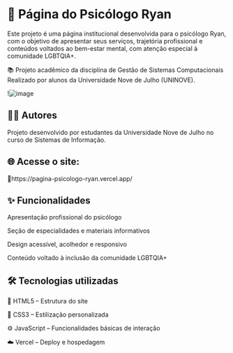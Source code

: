 <h1>🧠 Página do Psicólogo Ryan</h1>

<p>Este projeto é uma página institucional desenvolvida para o psicólogo Ryan, com o objetivo de apresentar seus serviços, trajetória profissional e conteúdos voltados ao bem-estar mental, com atenção especial à comunidade LGBTQIA+.</p>
<p>📚 Projeto acadêmico da disciplina de Gestão de Sistemas Computacionais
Realizado por alunos da Universidade Nove de Julho (UNINOVE).</p>

!![image](https://github.com/user-attachments/assets/3fe0b8a7-1816-4993-a25d-27848d5c27c5)


<h2>👩‍💻 Autores</h2>
<p>Projeto desenvolvido por estudantes da Universidade Nove de Julho no curso de Sistemas de Informação.</p>

<h2>🌐 Acesse o site:</h2>
<p>🔗https://pagina-psicologo-ryan.vercel.app/</p>

<h2>✨ Funcionalidades</h2>
<p>Apresentação profissional do psicólogo</p>
<p>Seção de especialidades e materiais informativos</p>
<p>Design acessível, acolhedor e responsivo</p>
<p>Conteúdo voltado à inclusão da comunidade LGBTQIA+</p>

<h2>🛠 Tecnologias utilizadas</h2>
<p>🧱 HTML5 – Estrutura do site</p>
<p>🎨 CSS3 – Estilização personalizada</p>
<p>⚙️ JavaScript – Funcionalidades básicas de interação</p>
<p>☁️ Vercel – Deploy e hospedagem</p

